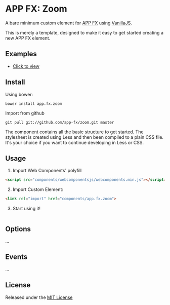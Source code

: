 # APP FX: Zoom

A bare minimum custom element for [APP FX](http://github.com/app-fx) using [VanillaJS](http://vanilla-js.com/).

This is merely a template, designed to make it easy to get started creating a new APP FX element.


## Examples

* [Click to view](./examples/index.html)


## Install

Using bower:
```
bower install app.fx.zoom
```

Import from github
```
git pull git://github.com/app-fx/zoom.git master
```

The component contains all the basic structure to get started. The stylesheet is created using Less and then been compiled to a plain CSS file. It's your choice if you want to continue developing in Less or CSS.



## Usage

1. Import Web Components' polyfill

```html
<script src="components/webcomponentsjs/webcomponents.min.js"></script>
```

2. Import Custom Element:
```html
<link rel="import" href="components/app.fx.zoom">
```

3. Start using it!

```html

```


## Options

...


## Events

...


## License

Released under the [MIT License](http://makesites.org/licenses/MIT)
